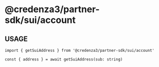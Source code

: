 # @credenza3/partner-sdk/sui/account

## USAGE

```
import { getSuiAddress } from '@credenza3/partner-sdk/sui/account'

const { address } = await getSuiAddress(sub: string)
```